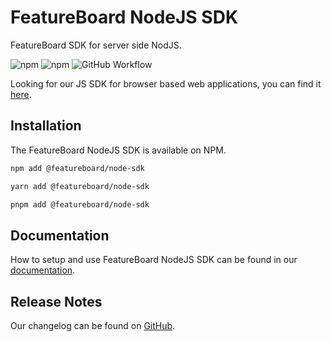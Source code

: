 # FeatureBoard NodeJS SDK

FeatureBoard SDK for server side NodJS.

![npm](https://img.shields.io/npm/v/%40featureboard%2Fnode-sdk?logo=npm)  ![npm](https://img.shields.io/npm/dt/%40featureboard%2Fnode-sdk?logo=npm) ![GitHub Workflow](https://img.shields.io/github/actions/workflow/status/arkahna/featureboard-sdks/main.yml?logo=github)



Looking for our JS SDK for browser based web applications, you can find it [here](https://www.npmjs.com/package/@featureboard/js-sdk).

## Installation

The FeatureBoard NodeJS SDK is available on NPM.

```bash
npm add @featureboard/node-sdk
```
```bash
yarn add @featureboard/node-sdk
```
```bash
pnpm add @featureboard/node-sdk
```

## Documentation

How to setup and use FeatureBoard NodeJS SDK can be found in our [documentation](https://docs.featureboard.app/sdks/nodejs-sdk/).

## Release Notes

Our changelog can be found on [GitHub](https://github.com/arkahna/featureboard-sdks/blob/main/libs/node-sdk/CHANGELOG.md).
